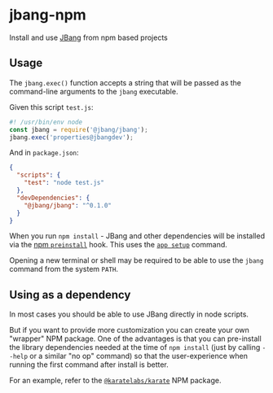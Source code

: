 # jbang-npm
Install and use [JBang](https://www.jbang.dev) from npm based projects

## Usage
The `jbang.exec()` function accepts a string that will be passed as the command-line arguments to the `jbang` executable.

Given this script `test.js`:

```js
#! /usr/bin/env node
const jbang = require('@jbang/jbang');
jbang.exec('properties@jbangdev');
```

And in `package.json`:

```json
{
  "scripts": {
    "test": "node test.js"
  },
  "devDependencies": {
    "@jbang/jbang": "^0.1.0"
  }
}
```

When you run `npm install` - JBang and other dependencies will be installed via the [npm `preinstall`](https://docs.npmjs.com/cli/v8/using-npm/scripts#npm-install) hook. This uses the [`app setup`](https://www.jbang.dev/documentation/guide/latest/installation.html#using-jbang) command.

Opening a new terminal or shell may be required to be able to use the `jbang` command from the system `PATH`.

## Using as a dependency
In most cases you should be able to use JBang directly in node scripts.

But if you want to provide more customization you can create your own "wrapper" NPM package. One of the advantages is that you can pre-install the library dependencies needed at the time of `npm install` (just by calling `--help` or a similar "no op" command) so that the user-experience when running the first command after install is better.

For an example, refer to the [`@karatelabs/karate`](https://github.com/karatelabs/karate-npm) NPM package.

